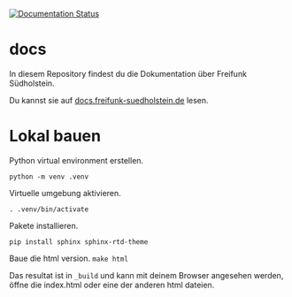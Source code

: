 [![Documentation Status](https://readthedocs.org/projects/freifunk-suedholstein/badge/?version=latest)](https://freifunk-suedholstein.readthedocs.io/de/latest/?badge=latest)

# docs
In diesem Repository findest du die Dokumentation über Freifunk Südholstein.

Du kannst sie auf [docs.freifunk-suedholstein.de](https://docs.freifunk-suedholstein.de) lesen.

# Lokal bauen

Python virtual environment erstellen.

`python -m venv .venv`

Virtuelle umgebung aktivieren.

`. .venv/bin/activate`

Pakete installieren.

`pip install sphinx sphinx-rtd-theme`

Baue die html version.
`make html`

Das resultat ist in `_build` und kann mit deinem Browser angesehen werden, öffne die index.html oder eine der anderen html dateien.